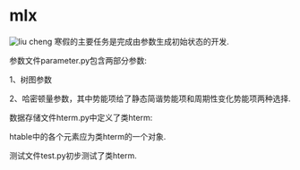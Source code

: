 # mlx
![liu cheng](https://raw.githubusercontent.com/lightunifly/mlx/master/img/liucheng.png)
寒假的主要任务是完成由参数生成初始状态的开发.

参数文件parameter.py包含两部分参数:

1、树图参数

2、哈密顿量参数，其中势能项给了静态简谐势能项和周期性变化势能项两种选择.

数据存储文件hterm.py中定义了类hterm:

htable中的各个元素应为类hterm的一个对象.

测试文件test.py初步测试了类hterm.
